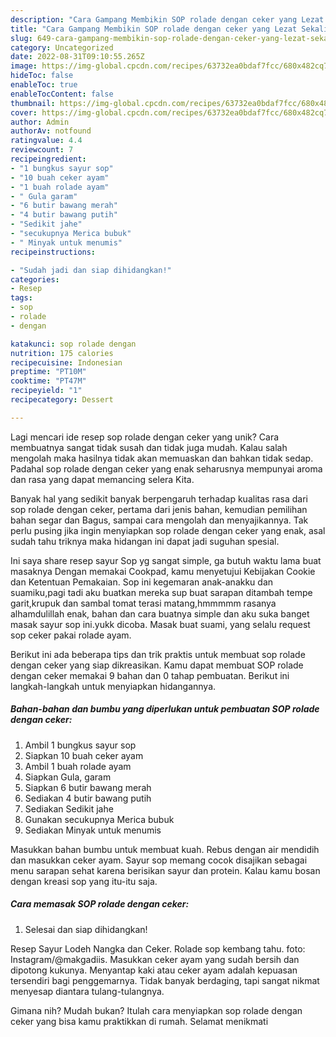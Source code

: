 ```yaml
---
description: "Cara Gampang Membikin SOP rolade dengan ceker yang Lezat Sekali"
title: "Cara Gampang Membikin SOP rolade dengan ceker yang Lezat Sekali"
slug: 649-cara-gampang-membikin-sop-rolade-dengan-ceker-yang-lezat-sekali
category: Uncategorized
date: 2022-08-31T09:10:55.265Z
image: https://img-global.cpcdn.com/recipes/63732ea0bdaf7fcc/680x482cq70/sop-rolade-dengan-ceker-foto-resep-utama.jpg
hideToc: false
enableToc: true
enableTocContent: false
thumbnail: https://img-global.cpcdn.com/recipes/63732ea0bdaf7fcc/680x482cq70/sop-rolade-dengan-ceker-foto-resep-utama.jpg
cover: https://img-global.cpcdn.com/recipes/63732ea0bdaf7fcc/680x482cq70/sop-rolade-dengan-ceker-foto-resep-utama.jpg
author: Admin
authorAv: notfound
ratingvalue: 4.4
reviewcount: 7
recipeingredient:
- "1 bungkus sayur sop"
- "10 buah ceker ayam"
- "1 buah rolade ayam"
- " Gula garam"
- "6 butir bawang merah"
- "4 butir bawang putih"
- "Sedikit jahe"
- "secukupnya Merica bubuk"
- " Minyak untuk menumis"
recipeinstructions:

- "Sudah jadi dan siap dihidangkan!"
categories:
- Resep
tags:
- sop
- rolade
- dengan

katakunci: sop rolade dengan 
nutrition: 175 calories
recipecuisine: Indonesian
preptime: "PT10M"
cooktime: "PT47M"
recipeyield: "1"
recipecategory: Dessert

---
```





Lagi mencari ide resep sop rolade dengan ceker yang unik? Cara membuatnya sangat tidak susah dan tidak juga mudah. Kalau salah mengolah maka hasilnya tidak akan memuaskan dan bahkan tidak sedap. Padahal sop rolade dengan ceker yang enak seharusnya mempunyai aroma dan rasa yang dapat memancing selera Kita.





Banyak hal yang sedikit banyak berpengaruh terhadap kualitas rasa dari sop rolade dengan ceker, pertama dari jenis bahan, kemudian pemilihan bahan segar dan Bagus, sampai cara mengolah dan menyajikannya. Tak perlu pusing jika ingin menyiapkan sop rolade dengan ceker yang enak,      asal sudah tahu triknya maka hidangan ini dapat jadi suguhan spesial.














Ini saya share resep sayur Sop yg sangat simple, ga butuh waktu lama buat masaknya Dengan memakai Cookpad, kamu menyetujui Kebijakan Cookie dan Ketentuan Pemakaian. Sop ini kegemaran anak-anakku dan suamiku,pagi tadi aku buatkan mereka sup buat sarapan ditambah tempe garit,krupuk dan sambal tomat terasi matang,hmmmmm rasanya alhamdulillah enak, bahan dan cara buatnya simple dan aku suka banget masak sayur sop ini.yukk dicoba. Masak buat suami, yang selalu request sop ceker pakai rolade ayam.






Berikut ini ada beberapa tips dan trik praktis untuk membuat sop rolade dengan ceker yang siap dikreasikan. Kamu dapat membuat SOP rolade dengan ceker memakai 9 bahan dan 0 tahap pembuatan. Berikut ini langkah-langkah untuk menyiapkan hidangannya.

<!--inarticleads1-->

##### Bahan-bahan dan bumbu yang diperlukan untuk pembuatan SOP rolade dengan ceker:

1. Ambil 1 bungkus sayur sop
1. Siapkan 10 buah ceker ayam
1. Ambil 1 buah rolade ayam
1. Siapkan  Gula, garam
1. Siapkan 6 butir bawang merah
1. Sediakan 4 butir bawang putih
1. Sediakan Sedikit jahe
1. Gunakan secukupnya Merica bubuk
1. Sediakan  Minyak untuk menumis


Masukkan bahan bumbu untuk membuat kuah. Rebus dengan air mendidih dan masukkan ceker ayam. Sayur sop memang cocok disajikan sebagai menu sarapan sehat karena berisikan sayur dan protein. Kalau kamu bosan dengan kreasi sop yang itu-itu saja. 

<!--inarticleads2-->

##### Cara memasak SOP rolade dengan ceker:


1. Selesai dan siap dihidangkan!

Resep Sayur Lodeh Nangka dan Ceker. Rolade sop kembang tahu. foto: Instagram/@makgadiis. Masukkan ceker ayam yang sudah bersih dan dipotong kukunya. Menyantap kaki atau ceker ayam adalah kepuasan tersendiri bagi penggemarnya. Tidak banyak berdaging, tapi sangat nikmat menyesap diantara tulang-tulangnya. 

Gimana nih? Mudah bukan? Itulah cara menyiapkan sop rolade dengan ceker yang bisa kamu praktikkan di rumah. Selamat menikmati
